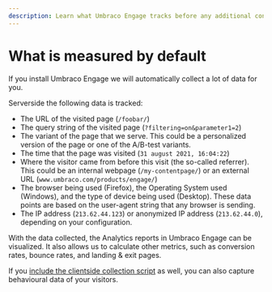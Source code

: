 ```yaml
---
description: Learn what Umbraco Engage tracks before any additional configuration is added.
---
```


# What is measured by default

If you install Umbraco Engage we will automatically collect a lot of data for you.

Serverside the following data is tracked:

* The URL of the visited page (`/foobar/`)
* The query string of the visited page (`?filtering=on&parameter1=2`)
* The variant of the page that we serve. This could be a personalized version of the page or one of the A/B-test variants.
* The time that the page was visited (`31 august 2021, 16:04:22`)
* Where the visitor came from before this visit (the so-called referrer). This could be an internal webpage (`/my-contentpage/`) or an external URL (`www.umbraco.com/products/engage/`)
* The browser being used (Firefox), the Operating System used (Windows), and the type of device being used (Desktop). These data points are based on the user-agent string that any browser is sending.
* The IP address (`213.62.44.123`) or anonymized IP address (`213.62.44.0`), depending on your configuration.

With the data collected, the Analytics reports in Umbraco Engage can be visualized. It also allows us to calculate other metrics, such as conversion rates, bounce rates, and landing & exit pages.

If you [include the clientside collection script](../../developers/analytics/client-side-events-and-additional-javascript-files/) as well, you can also capture behavioural data of your visitors.
